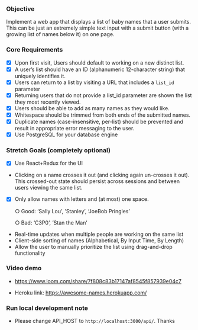 ### Objective

Implement a web app that displays a list of baby names that a user submits. This can be just an
extremely simple text input with a submit button (with a growing list of names below it) on one
page.

### Core Requirements

- [x] Upon first visit, Users should default to working on a new distinct list.
- [x] A user’s list should have an ID (alphanumeric 12-character string) that uniquely identifies
it.
- [x] Users can return to a list by visiting a URL that includes a `list_id` parameter
- [x] Returning users that do not provide a list_id parameter are shown the list they most
recently viewed.
- [x] Users should be able to add as many names as they would like.
- [x] Whitespace should be trimmed from both ends of the submitted names.
- [x] Duplicate names (case-insensitive, per-list) should be prevented and result in
appropriate error messaging to the user.
- [x] Use PostgreSQL for your database engine

### Stretch Goals (completely optional)
- [x] Use React+Redux for the UI
- Clicking on a name crosses it out (and clicking again un-crosses it out). This crossed-out
state should persist across sessions and between users viewing the same list.
- [x] Only allow names with letters and (at most) one space.

  ○ Good: ‘Sally Lou’, ’Stanley’, ‘JoeBob Pringles’

  ○ Bad: ‘C3P0’, ’Stan the Man’
- Real-time updates when multiple people are working on the same list
- Client-side sorting of names (Alphabetical, By Input Time, By Length)
- Allow the user to manually prioritize the list using drag-and-drop functionality

### Video demo
- https://www.loom.com/share/7f808c83b17147af8545f857939e04c7

- Heroku link: https://awesome-names.herokuapp.com/

### Run local development note

- Please change API_HOST to `http://localhost:3000/api/`. Thanks
